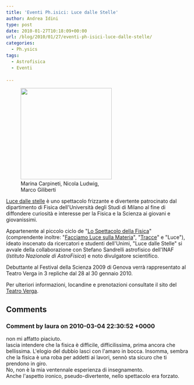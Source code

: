 ```yaml
---
title: 'Eventi Ph.isici: Luce dalle Stelle'
author: Andrea Idini
type: post
date: 2010-01-27T10:18:09+00:00
url: /blog/2010/01/27/eventi-ph-isici-luce-dalle-stelle/
categories:
  - Ph.ysics
tags:
  - Astrofisica
  - Eventi

---
```

<figure id="attachment_329" aria-describedby="caption-attachment-329" style="width: 250px" class="wp-caption alignleft"><a href="/wp-content/uploads/2010/01/2009_10_LUCEMATERIA.jpg" rel="lightbox[328]"><img class="size-full wp-image-329" title="2009_10_LUCEMATERIA" src="/wp-content/uploads/2010/01/2009_10_LUCEMATERIA.jpg" alt="" width="250" height="250" srcset="http://www.phme.it/wp-content/uploads/2010/01/2009_10_LUCEMATERIA.jpg 250w, http://www.phme.it/wp-content/uploads/2010/01/2009_10_LUCEMATERIA-150x150.jpg 150w" sizes="(max-width: 250px) 100vw, 250px" /></a><figcaption id="caption-attachment-329" class="wp-caption-text">Marina Carpineti, Nicola Ludwig, Marco Giliberti</figcaption></figure> 

[Luce dalle stelle][1] è uno spettacolo frizzante e divertente patrocinato dal dipartimento di Fisica dell'Università degli Studi di Milano al fine di diffondere curiosità e interesse per la Fisica e la Scienza ai giovani e giovanissimi.

Appartenente al piccolo ciclo de "[Lo Spettacolo della Fisica][2]" (comprendente inoltre: "[Facciamo Luce sulla Materia][3]", "[Tracce][4]" e "Luce"), ideato inscenato da ricercatori e studenti dell'Unimi, "Luce dalle Stelle" si avvale della collaborazione con Stefano Sandrelli astrofisico dell'INAF (_Istituto Nazionale di AstroFisica_) e noto divulgatore scientifico.

Debuttante al Festival della Scienza 2009 di Genova verrà rappresentato al Teatro Verga in 3 repliche dal 28 al 30 gennaio 2010.

Per ulteriori informazioni, locandine e prenotazioni consultate il sito del [Teatro Verga][5].

 [1]: http://spettacolo.fisica.unimi.it/content/view/31/56/
 [2]: http://spettacolo.fisica.unimi.it/content/view/28/52/
 [3]: http://spettacolo.fisica.unimi.it/content/view/12/26/
 [4]: http://spettacolo.fisica.unimi.it/content/view/26/50/
 [5]: http://www.teatroverga.it/verga/spettacoli/59-facciamo-luce-sulla-materia-

## Comments

### Comment by laura on 2010-03-04 22:30:52 +0000
non mi affatto piaciuto.  
lascia intendere che la fisica è difficile, difficilissima, prima ancora che bellissima. L'elogio del dubbio lasci con l'amaro in bocca. Insomma, sembra che la fisica è una roba per addetti ai lavori, sennò sta sicuro che ti prendono in giro.  
No, non è la mia ventennale esperienza di insegnamento.  
Anche l'aspetto ironico, pseudo-divertente, nello spettacolo era forzato.